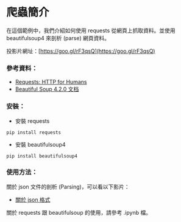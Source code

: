 # 爬蟲簡介

在這個範例中，我們介紹如何使用 requests 從網頁上抓取資料。並使用 beautifulsoup4 來剖析 (parse) 網頁資料。

投影片網址：[https://goo.gl/rF3qsQ](https://goo.gl/rF3qsQ)

### 參考資料：

* [Requests: HTTP for Humans](http://docs.python-requests.org/en/master/)
* [Beautiful Soup 4.2.0 文档](https://www.crummy.com/software/BeautifulSoup/bs4/doc/index.zh.html)

### 安裝：

* 安裝 requests

```
pip install requests
```

* 安裝 beautifulsoup4

```
pip install beautifulsoup4
```

### 使用方法：

關於 json 文件的剖析 (Parsing)，可以看以下影片：

* [關於 json 格式](https://goo.gl/ffZDkt)

關於 requests 跟 beautifulsoup 的使用，請參考 .ipynb 檔。

